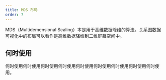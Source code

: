 ```yaml
---
title: MDS 布局
order: 7
---
```


MDS（Multidemensional Scaling）本是用于高维数据降维的算法。关系图数据可视化中的布局可以看作是高维数据降维到二维屏幕空间中。

## 何时使用

何时使用何时使用何时使用何时使用何时使用何时使用何时使用何时使用何时使用。
